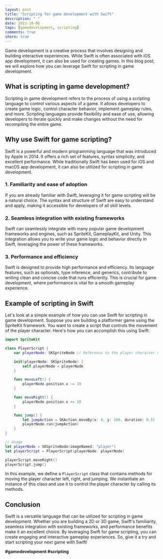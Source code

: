 ```yaml
---
layout: post
title: "Scripting for game development with Swift"
description: " "
date: 2023-10-06
tags: [gamedevelopment, scripting]
comments: true
share: true
---
```


Game development is a creative process that involves designing and building interactive experiences. While Swift is often associated with iOS app development, it can also be used for creating games. In this blog post, we will explore how you can leverage Swift for scripting in game development.

## What is scripting in game development?

Scripting in game development refers to the process of using a scripting language to control various aspects of a game. It allows developers to create game logic, control character behavior, implement gameplay rules, and more. Scripting languages provide flexibility and ease of use, allowing developers to iterate quickly and make changes without the need for recompiling the entire game.

## Why use Swift for game scripting?

Swift is a powerful and modern programming language that was introduced by Apple in 2014. It offers a rich set of features, syntax simplicity, and excellent performance. While traditionally Swift has been used for iOS and macOS app development, it can also be utilized for scripting in game development.

### 1. Familiarity and ease of adoption

If you are already familiar with Swift, leveraging it for game scripting will be a natural choice. The syntax and structure of Swift are easy to understand and apply, making it accessible for developers of all skill levels.

### 2. Seamless integration with existing frameworks

Swift can seamlessly integrate with many popular game development frameworks and engines, such as SpriteKit, GameplayKit, and Unity. This integration allows you to write your game logic and behavior directly in Swift, leveraging the power of these frameworks.

### 3. Performance and efficiency

Swift is designed to provide high performance and efficiency. Its language features, such as optionals, type inference, and generics, contribute to writing clean and concise code that runs efficiently. This is crucial for game development, where performance is vital for a smooth gameplay experience.

## Example of scripting in Swift

Let's look at a simple example of how you can use Swift for scripting in game development. Suppose you are building a platformer game using the SpriteKit framework. You want to create a script that controls the movement of the player character. Here's how you can accomplish this using Swift:

```swift
import SpriteKit

class PlayerScript {
    var playerNode: SKSpriteNode // Reference to the player character node

    init(playerNode: SKSpriteNode) {
        self.playerNode = playerNode
    }

    func moveLeft() {
        playerNode.position.x -= 10
    }

    func moveRight() {
        playerNode.position.x += 10
    }

    func jump() {
        let jumpAction = SKAction.moveBy(x: 0, y: 100, duration: 0.5)
        playerNode.run(jumpAction)
    }
}

// Usage
let playerNode = SKSpriteNode(imageNamed: "player")
let playerScript = PlayerScript(playerNode: playerNode)

playerScript.moveRight()
playerScript.jump()
```

In this example, we define a `PlayerScript` class that contains methods for moving the player character left, right, and jumping. We instantiate an instance of this class and use it to control the player character by calling its methods.

## Conclusion

Swift is a versatile language that can be utilized for scripting in game development. Whether you are building a 2D or 3D game, Swift's familiarity, seamless integration with existing frameworks, and performance benefits make it an excellent choice. By leveraging Swift for game scripting, you can create engaging and interactive gameplay experiences. So, give it a try and start scripting your next game with Swift!

**#gamedevelopment #scripting**